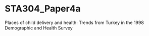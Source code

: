 # STA304_Paper4a
Places of child delivery and health: Trends from Turkey in the 1998 Demographic and Health Survey
